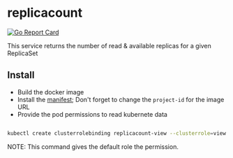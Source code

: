 # replicacount

[![Go Report Card](https://goreportcard.com/badge/github.com/srinandan/replicacount)](https://goreportcard.com/report/github.com/srinandan/replicacount)

This service returns the number of read & available replicas for a given ReplicaSet

## Install

* Build the docker image
* Install the [manifest](./replicacount.yaml); Don't forget to change the `project-id` for the image URL
* Provide the pod permissions to read kubernete data

```bash

kubectl create clusterrolebinding replicacount-view --clusterrole=view --serviceaccount={namespace}:default
```

NOTE: This command gives the default role the permission.  